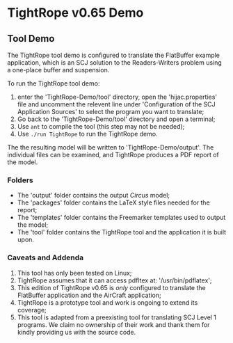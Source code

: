 TightRope v0.65 Demo
=======

Tool Demo
-----------


The TightRope tool demo is configured to translate the FlatBuffer example application, which is an SCJ solution to the Readers-Writers problem using a one-place buffer and suspension.

To run the TightRope tool demo:
  1. enter the 'TightRope-Demo/tool' directory, open the 'hijac.properties' file and uncomment the relevent line under 'Configuration of the SCJ Application Sources' to select the program you want to translate;
  2. Go back to the 'TightRope-Demo/tool' directory and open a terminal;
  2. Use `ant` to compile the tool (this step may not be needed);
  3. Use `./run TightRope` to run the TightRope demo.

The the resulting model will be written to 'TightRope-Demo/output'. The individual files can be examined, and TightRope produces a PDF report of the model.

### Folders

* The 'output' folder contains the output *Circus* model;
* The 'packages' folder contains the LaTeX style files needed for the report;
* The 'templates' folder contains the Freemarker templates used to output the model;
* The 'tool' folder contains the TightRope tool and the application it is built upon.

### Caveats and Addenda

  1. This tool has only been tested on Linux;
  2. TightRope assumes that it can access pdfltex at: '/usr/bin/pdflatex';
  3. This edition of TightRope v0.65 is *only* configured to translate the FlatBuffer application and the AirCraft application;
  4. TightRope is a prototype tool and work is ongoing to extend its coverage;
  5. This tool is adapted from a preexisting tool for translating SCJ Level 1 programs. We claim no ownership of their work and thank them for kindly providing us with the source code.

